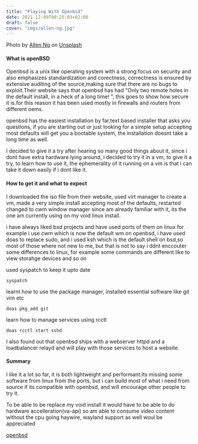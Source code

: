 ```yaml
---
title: "Playing With Openbsd"
date: 2021-12-09T00:25:03+02:00
draft: false
cover: "imgs/allen-ng.jpg"
---
```



Photo by <a href="https://unsplash.com/@nkboon1234?utm_source=unsplash&utm_medium=referral&utm_content=creditCopyText">Allen Ng</a> on <a href="https://unsplash.com/s/photos/thinkpad?utm_source=unsplash&utm_medium=referral&utm_content=creditCopyText">Unsplash</a>

#### What is openBSD

Openbsd is a unix like operating system with a strong focus on security and  also emphasizes standardization and corectness, correctness is ensured by extensive auditing of the source,making sure that there are no bugs to exploit.Their website says that openbsd has had "Only two remote holes in the default install, in a heck of a long time! ", this goes to show how secure it is.for this reason it has been used mostly in firewalls and routers from different oems.

openbsd has the easiest installation by far,text based installer that asks you questions, if you are starting out or just looking for a simple setup accepting most defaults will get you a bootable system, the installation doesnt take a long time as well.

I decided to give it a try after hearing so many good things about it, since i dont have extra hardware lying around, i decided to try it in a vm, to give it a try, to learn how to use it, the ephemerality of it running on a vm is that i can take it down easily if i dont like it.


 #### How to get it and what to expect

I downloaded the iso file from their website, used virt manager to  create a vm, made a very simple install accepting most of the defaults, restarted
changed to cwm window manager since am already familiar with it, its the one am currently using on my void linux install.

i have always liked bsd projects and have used ports of them on linux for example i use cwm which is now the default wm on openbsd, i have used doas  to replace sudo, and i used ksh which is the default shell on bsd,so most of those where not new to me, but that is not to say i ddnt enccouter some differences to linux, for example some commands are different like to view storahge devices and so on


used syspatch to keep it upto date

```
syspatch 

```

learnt how to use the package manager, installed essential software like git vim etc

```
doas pkg_add git

```

learn how to manage services using rcctl

```
doas rcctl start sshd

```

I also found out that openbsd ships with a webserver httpd and a loadbalancer relayd and will play with those services to host a website.

#### Summary
I like it a lot so far, it is both lightweight and performant.Its missing some software from linux from the ports, but i can build most of what i need from source if its compatible with openbsd, and will encourage other people to try it. 

To be able to be replace my void install it would have to be able to do hardware accelleration(va-api) so am able to consume video content without the cpu going haywire, wayland support as well woul be appreciated


[openbsd](https://www.openbsd.org/)
